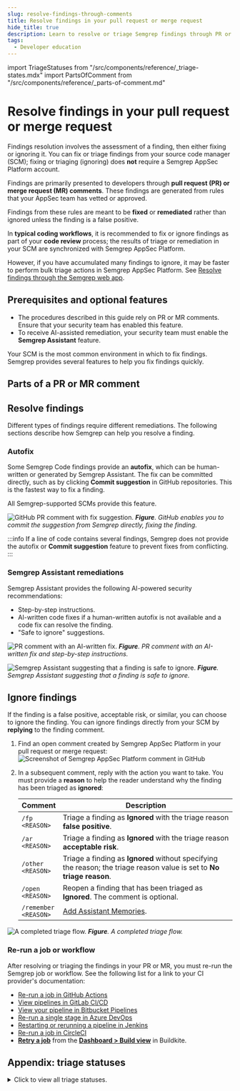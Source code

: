 ```yaml
---
slug: resolve-findings-through-comments
title: Resolve findings in your pull request or merge request
hide_title: true
description: Learn to resolve or triage Semgrep findings through PR or MR comments.
tags:
  - Developer education
---
```


import TriageStatuses from "/src/components/reference/_triage-states.mdx"
import PartsOfComment from "/src/components/reference/_parts-of-comment.md"

# Resolve findings in your pull request or merge request

Findings resolution involves the assessment of a finding, then either fixing or ignoring it. You can fix or triage findings from your source code manager (SCM); fixing or triaging (ignoring) does **not** require a Semgrep AppSec Platform account.

Findings are primarily presented to developers through **pull request (PR) or merge request (MR) comments**. These findings are generated from rules that your AppSec team has vetted or approved. 

Findings from these rules are meant to be **fixed** or **remediated** rather than ignored unless the finding is a false positive.

In **typical coding workflows**, it is recommended to fix or ignore findings as part of your **code review** process; the results of triage or remediation in your SCM are synchronized with Semgrep AppSec Platform.

However, if you have accumulated many findings to ignore, it may be faster to perform bulk triage actions in Semgrep AppSec Platform. See [Resolve findings through the Semgrep web app](/for-developers/resolve-findings-through-app).

## Prerequisites and optional features

- The procedures described in this guide rely on PR or MR comments. Ensure that your security team has enabled this feature.
- To receive AI-assisted remediation, your security team must enable the **Semgrep Assistant** feature.

<!--
Many factors affect whether or not a finding should be fixed: whether it is a true or false positive, if the fix can be applied within deadlines, if the finding is easily exploitable, the degree of the finding's severity, and so on.

Here are some of the most common Semgrep rule attributes used to quickly assess findings:

- **Severity**. Prioritize fixing critical and high severity findings.
- **Confidence**. Higher confidence rules indicate a higher chance of true positives. 
- **Exploit prediction scoring system (EPSS) score**. For SCA findings, higher EPSS scores should be fixed.
- **Reachability**. Prioritize updating dependencies or refactoring code to patch reachable dependency vulnerabilities.
-->

Your SCM is the most common environment in which to fix findings. Semgrep provides several features to help you fix findings quickly.

## Parts of a PR or MR comment

<PartsOfComment />

## Resolve findings

Different types of findings require different remediations. The following sections describe how Semgrep can help you resolve a finding.

### Autofix

Some Semgrep Code findings provide an **autofix**, which can be human-written or generated by Semgrep Assistant. The fix can be committed directly, such as by clicking **Commit suggestion** in GitHub repositories. This is the fastest way to fix a finding. 

All Semgrep-supported SCMs provide this feature.

![GitHub PR comment with fix suggestion.](/img/pr-comment-autofix.png#md-width)
_**Figure**. GitHub enables you to commit the suggestion from Semgrep directly, fixing the finding._

:::info
If a line of code contains several findings, Semgrep does not provide the autofix or **Commit suggestion** feature to prevent fixes from conflicting.
:::

### Semgrep Assistant remediations

Semgrep Assistant provides the following AI-powered security recommendations:

- Step-by-step instructions.
- AI-written code fixes if a human-written autofix is not available and a code fix can resolve the finding.
- "Safe to ignore" suggestions.

![PR comment with an AI-written fix.](/img/comment-with-ai-fix.png#md-width)
_**Figure**. PR comment with an AI-written fix and step-by-step instructions._

![Semgrep Assistant suggesting that a finding is safe to ignore.](/img/ai-assessment-tp-fp.png#md-width)
_**Figure**. Semgrep Assistant suggesting that a finding is safe to ignore._

## Ignore findings

If the finding is a false positive, acceptable risk, or similar, you can choose to ignore the finding. You can ignore findings directly from your SCM by **replying** to the finding comment. 

1. Find an open comment created by Semgrep AppSec Platform in your pull request or merge request:
    ![Screenshot of Semgrep AppSec Platform comment in GitHub](/img/semgrep-app-comment-github-beta.png#md-width)
2. In a subsequent comment, reply with the action you want to take. You must provide a **reason** to help the reader understand why the finding has been triaged as **ignored**:

    | Comment | Description |
    | - | - |
    | <code>/fp <span className="placeholder">&lt;REASON&gt;</span></code> | Triage a finding as **Ignored** with the triage reason **false positive**. |
    | <code>/ar <span className="placeholder">&lt;REASON&gt;</span></code> | Triage a finding as **Ignored** with the triage reason **acceptable risk**. |
    | <code>/other <span className="placeholder">&lt;REASON&gt;</span></code> | Triage a finding as **Ignored** without specifying the reason; the triage reason value is set to **No triage reason**. |
    | <code>/open <span className="placeholder">&lt;REASON&gt;</span></code> | Reopen a finding that has been triaged as **Ignored**. The comment is optional. |
    | <code>/remember <span className="placeholder">&lt;REASON&gt;</span></code> | [Add Assistant Memories](/semgrep-assistant/customize#add-memories-beta). |

![A completed triage flow.](/img/pr-comment-triage-response.png#md-width)
_**Figure**. A completed triage flow._

### Re-run a job or workflow

After resolving or triaging the findings in your PR or MR, you must re-run the Semgrep job or workflow. See the following list for a link to your CI provider's documentation:

<!-- list arranged by popularity -->
<!-- Some of these are from the release notes because they have a screenshot or indication of where the retry menu is -->

- [<i class="fas fa-external-link fa-xs"></i> Re-run a job in GitHub Actions](https://docs.github.com/en/actions/managing-workflow-runs-and-deployments/managing-workflow-runs/re-running-workflows-and-jobs)
- [<i class="fas fa-external-link fa-xs"></i> View pipelines in GitLab CI/CD](https://docs.gitlab.com/ee/ci/pipelines/#view-pipelines)
- [<i class="fas fa-external-link fa-xs"></i> View your pipeline in Bitbucket Pipelines](https://support.atlassian.com/bitbucket-cloud/docs/view-your-pipeline/#Viewyourpipeline-CI_RerunStep)
- [<i class="fas fa-external-link fa-xs"></i> Re-run a single stage in Azure DevOps](https://learn.microsoft.com/en-us/azure/devops/release-notes/2024/pipelines/sprint-235-update)
- [<i class="fas fa-external-link fa-xs"></i> Restarting or rerunning a pipeline in Jenkins](https://www.jenkins.io/doc/book/pipeline/running-pipelines/#restarting-or-rerunning-a-pipeline)
- [<i class="fas fa-external-link fa-xs"></i> Re-run a job in CircleCI](https://circleci.com/docs/rerun-failed-tests/)
- [<i class="fas fa-external-link fa-xs"></i> **Retry a job**](https://buildkite.com/resources/changelog/231-retry-failed-jobs-while-builds-are-running/) from the [**Dashboard > Build view**](https://buildkite.com/docs/pipelines/dashboard-walkthrough) in Buildkite.

## Appendix: triage statuses

<details>
<summary>Click to view all triage statuses.</summary>

<TriageStatuses />

</details>
